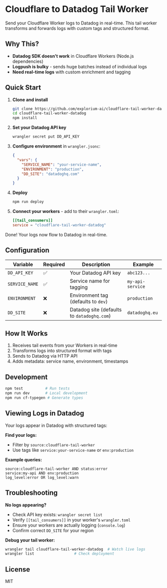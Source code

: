 # Cloudflare to Datadog Tail Worker

Send your Cloudflare Worker logs to Datadog in real-time. This tail worker transforms and forwards logs with custom tags and structured format.

## Why This?

- **Datadog SDK doesn't work** in Cloudflare Workers (Node.js dependencies)
- **Logpush is bulky** - sends huge batches instead of individual logs
- **Need real-time logs** with custom enrichment and tagging

## Quick Start

1. **Clone and install**
   ```bash
   git clone https://github.com/explorium-ai/cloudflare-tail-worker-datadog.git
   cd cloudflare-tail-worker-datadog
   npm install
   ```

2. **Set your Datadog API key**
   ```bash
   wrangler secret put DD_API_KEY
   ```

3. **Configure environment** in `wrangler.jsonc`:
   ```json
   {
     "vars": {
       "SERVICE_NAME": "your-service-name",
       "ENVIRONMENT": "production",
       "DD_SITE": "datadoghq.com"
     }
   }
   ```

4. **Deploy**
   ```bash
   npm run deploy
   ```

5. **Connect your workers** - add to their `wrangler.toml`:
   ```toml
   [[tail_consumers]]
   service = "cloudflare-tail-worker-datadog"
   ```

Done! Your logs now flow to Datadog in real-time.

## Configuration

| Variable | Required | Description | Example |
|----------|----------|-------------|---------|
| `DD_API_KEY` | ✅ | Your Datadog API key | `abc123...` |
| `SERVICE_NAME` | ✅ | Service name for tagging | `my-api-service` |
| `ENVIRONMENT` | ❌ | Environment tag (defaults to `dev`) | `production` |
| `DD_SITE` | ❌ | Datadog site (defaults to `datadoghq.com`) | `datadoghq.eu` |

## How It Works

1. Receives tail events from your Workers in real-time
2. Transforms logs into structured format with tags
3. Sends to Datadog via HTTP API
4. Adds metadata: service name, environment, timestamps

## Development

```bash
npm test          # Run tests
npm run dev       # Local development  
npm run cf-typegen # Generate types
```

## Viewing Logs in Datadog

Your logs appear in Datadog with structured tags:

**Find your logs:**
- Filter by `source:cloudflare-tail-worker` 
- Use tags like `service:your-service-name` or `env:production`

**Example queries:**
```
source:cloudflare-tail-worker AND status:error
service:my-api AND env:production  
log_level:error OR log_level:warn
```

## Troubleshooting

**No logs appearing?**
- Check API key exists: `wrangler secret list`
- Verify `[[tail_consumers]]` in your worker's `wrangler.toml`
- Ensure your workers are actually logging (`console.log`)
- Confirm correct `DD_SITE` for your region

**Debug your tail worker:**
```bash
wrangler tail cloudflare-tail-worker-datadog  # Watch live logs
wrangler list                  # Check deployment
```

## License

MIT